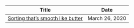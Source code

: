 | Title                                                                                 | Date           |
|---------------------------------------------------------------------------------------|----------------|
| [Sorting that’s smooth like butter](./2020/march/sorting-thats-smooth-like-butter.md) | March 26, 2020 |
